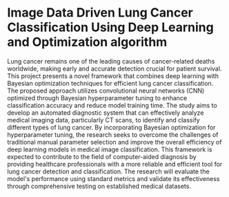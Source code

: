 # Image Data Driven Lung Cancer Classification Using Deep Learning and Optimization algorithm 
Lung cancer remains one of the leading causes of cancer-related deaths worldwide, making  early and accurate detection crucial for patient survival. This project presents a novel 
framework that combines deep learning with Bayesian optimization techniques for efficient lung cancer classification. The proposed approach utilizes convolutional neural networks 
(CNN) optimized through Bayesian hyperparameter tuning to enhance classification accuracy and reduce model training time. The study aims to develop an automated diagnostic system 
that can effectively analyze medical imaging data, particularly CT scans, to identify and classify different types of lung cancer. By incorporating Bayesian optimization for 
hyperparameter tuning, the research seeks to overcome the challenges of traditional manual parameter selection and improve the overall efficiency of deep learning models in medical 
image classification. This framework is expected to contribute to the field of computer-aided diagnosis by providing healthcare professionals with a more reliable and efficient tool 
for lung cancer detection and classification. The research will evaluate the model's performance using standard metrics and validate its effectiveness through comprehensive testing on established medical datasets.
